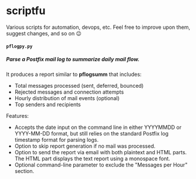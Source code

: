# scriptfu
Various scripts for automation, devops, etc. Feel free to improve upon them, suggest changes, and so on 😉

#### `pflogpy.py`
##### Parse a **Postfix** mail log to summarize daily mail flow.
It produces a report similar to **pflogsumm** that includes:
  - Total messages processed (sent, deferred, bounced)
  - Rejected messages and connection attempts
  - Hourly distribution of mail events (optional)
  - Top senders and recipients

Features:
  - Accepts the date input on the command line in either YYYYMMDD or YYYY-MM-DD format,
    but still relies on the standard Postfix log timestamp format for parsing logs.
  - Option to skip report generation if no mail was processed.
  - Option to send the report via email with both plaintext and HTML parts. The HTML part
    displays the text report using a monospace font.
  - Optional command-line parameter to exclude the "Messages per Hour" section.
